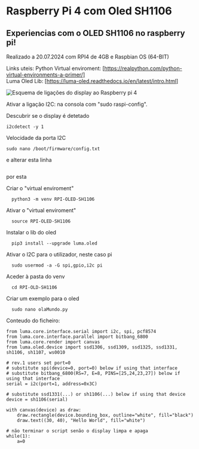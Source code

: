 # Raspberry Pi 4 com Oled SH1106

## Experiencias com o OLED SH1106 no raspberry pi!
Realizado a 20.07.2024 com RPI4 de 4GB e Raspbian OS (64-BIT)

Links uteis:
Python Virtual enviroment: [https://realpython.com/python-virtual-environments-a-primer/]  
Luma Oled Lib: [https://luma-oled.readthedocs.io/en/latest/intro.html]


![Esquema de ligações do display ao Raspberry pi 4]([https://exemplo.com/logo.png](https://github.com/jagsilva/RaspberryPiOled/blob/main/i2c_oled_128x64_raspberry_pi_wiring.png?raw=true))

Ativar a ligação I2C: na consola com "sudo raspi-config".

Descubrir se o display é detetado
```
i2cdetect -y 1
```

Velocidade da porta I2C
```
sudo nano /boot/firmware/config.txt
```

e alterar esta linha
```
```

por esta ``` ```

Criar o "virtual enviroment"
```
  python3 -m venv RPI-OLED-SH1106
```

Ativar o "virtual enviroment"
```
  source RPI-OLED-SH1106
```

Instalar o lib do oled
```
  pip3 install --upgrade luma.oled
```

Ativar o I2C para o utilizador, neste caso pi
```
  sudo usermod -a -G spi,gpio,i2c pi
```

Aceder à pasta do venv
```
  cd RPI-OLD-SH1106
```

Criar um exemplo para o oled
```
  sudo nano olaMundo.py
```

Conteudo do ficheiro:
```
from luma.core.interface.serial import i2c, spi, pcf8574
from luma.core.interface.parallel import bitbang_6800
from luma.core.render import canvas
from luma.oled.device import ssd1306, ssd1309, ssd1325, ssd1331, sh1106, sh1107, ws0010

# rev.1 users set port=0
# substitute spi(device=0, port=0) below if using that interface
# substitute bitbang_6800(RS=7, E=8, PINS=[25,24,23,27]) below if using that interface
serial = i2c(port=1, address=0x3C)

# substitute ssd1331(...) or sh1106(...) below if using that device
device = sh1106(serial)

with canvas(device) as draw:
    draw.rectangle(device.bounding_box, outline="white", fill="black")
    draw.text((30, 40), "Hello World", fill="white")

# não terminar o script senão o display limpa e apaga
while(1):
	a=0
```
